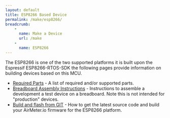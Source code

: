 ```yaml
---
layout: default
title: ESP8266 Based Device
permalink: /make/esp8266/
breadcrumb:
    - 
      name: Make a Device
      url: /make
    - 
      name: ESP8266
---
```


The ESP8266 is one of the two supported platforms it is built upon the Espressif ESP8266-RTOS-SDK the following pages provide information on building devices based on this MCU.
- [Required Parts](/make/esp8266/parts) - A list of required and/or supported parts.
- [Breadboard Assembly Instructions](/make/esp8266/breadboard_assembly) - Instructions to assemble a development a test device on a breadboard. Note this is not intended for "production" devices.
- [Build and flash from GIT](/make/esp8266/firmware_build) - How to get the latest source code and build your AirMeter.io firmware for the ESP8266 platform.



